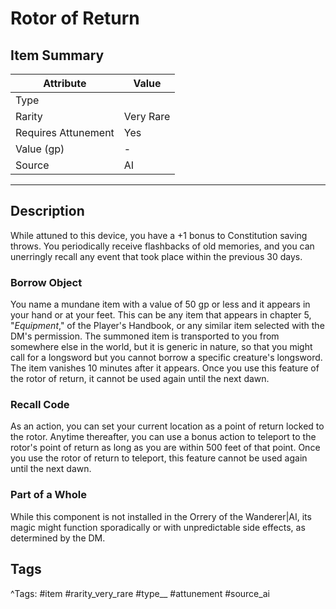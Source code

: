 # Rotor of Return

## Item Summary

| Attribute            | Value                        |
|----------------------|------------------------------|
| Type                 |   |
| Rarity               | Very Rare             |
| Requires Attunement  | Yes                |
| Value (gp)           | -    |
| Source               | AI |

---

## Description

While attuned to this device, you have a +1 bonus to Constitution saving throws. You periodically receive flashbacks of old memories, and you can unerringly recall any event that took place within the previous 30 days.

### Borrow Object

You name a mundane item with a value of 50 gp or less and it appears in your hand or at your feet. This can be any item that appears in chapter 5, "_Equipment_," of the Player's Handbook, or any similar item selected with the DM's permission. The summoned item is transported to you from somewhere else in the world, but it is generic in nature, so that you might call for a longsword but you cannot borrow a specific creature's longsword. The item vanishes 10 minutes after it appears. Once you use this feature of the rotor of return, it cannot be used again until the next dawn.

### Recall Code

As an action, you can set your current location as a point of return locked to the rotor. Anytime thereafter, you can use a bonus action to teleport to the rotor's point of return as long as you are within 500 feet of that point. Once you use the rotor of return to teleport, this feature cannot be used again until the next dawn.

### Part of a Whole

While this component is not installed in the Orrery of the Wanderer|AI, its magic might function sporadically or with unpredictable side effects, as determined by the DM.

## Tags

^Tags: #item #rarity_very_rare #type__ #attunement #source_ai